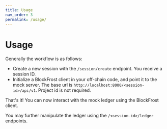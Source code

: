 ```yaml
---
title: Usage
nav_order: 3
permalink: /usage/
---
```


# Usage


Generally the workflow is as follows:

- Create a new session with the `/session/create` endpoint. You receive a session ID.
- Initialize a BlockFrost client in your off-chain code, and point it to the mock server. The base url is `http://localhost:8000/<session-id>/api/v1`. Project id is not required.

That's it! You can now interact with the mock ledger using the BlockFrost client.

You may further manipulate the ledger using the `/<session-id>/ledger` endpoints.